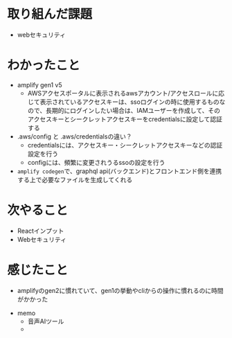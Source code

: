 # 取り組んだ課題

- webセキュリティ

# わかったこと

+ amplify gen1 v5
  + AWSアクセスポータルに表示されるawsアカウント/アクセスロールに応じて表示されているアクセスキーは、ssoログインの時に使用するものなので、長期的にログインしたい場合は、IAMユーザーを作成して、そのアクセスキーとシークレットアクセスキーをcredentialsに設定して認証する
+ .aws/config と .aws/credentialsの違い？
  + credentialsには、アクセスキー・シークレットアクセスキーなどの認証設定を行う
  + configには、頻繁に変更されうるssoの設定を行う
+ `amplify codegen`で、graphql api(バックエンド)とフロントエンド側を連携する上で必要なファイルを生成してくれる



# 次やること

- Reactインプット
- Webセキュリティ

# 感じたこと

+ amplifyのgen2に慣れていて、gen1の挙動やcliからの操作に慣れるのに時間がかかった

- memo
  - 音声AIツール
  - 

